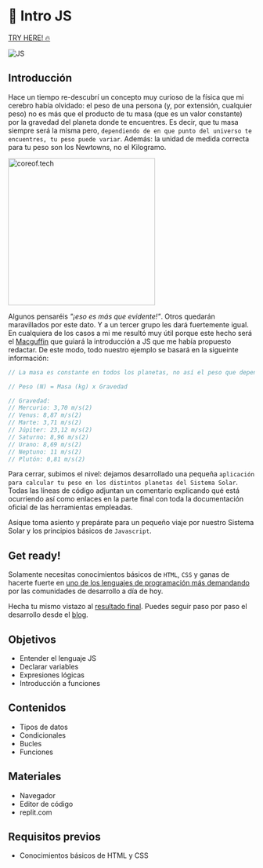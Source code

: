 # 🚀 Intro JS

[TRY HERE! 🔥](https://amargopastor-codealong.github.io/ca-js-intro/)

![JS](https://img.shields.io/badge/-Javascript-61DAFB?logo=javascript&logoColor=white&style=flat-square)

## Introducción

Hace un tiempo re-descubrí un concepto muy curioso de la física que mi cerebro había olvidado: el peso de una persona (y, por extensión, cualquier peso) no es más que el producto de tu masa (que es un valor constante) por la gravedad del planeta donde te encuentres. Es decir, que tu masa siempre será la misma pero, `dependiendo de en que punto del universo te encuentres, tu peso puede variar`. Además: la unidad de medida correcta para tu peso son los Newtowns, no el Kilogramo.

<img src="https://media3.giphy.com/media/icuYWSF0OqvRu/200.webp?cid=ecf05e47sq4ezxjybh1669u8khme6duyzurp36htxtcivkxr&rid=200.webp&ct=g" width="300" title="coreof.tech" alt="coreof.tech">

Algunos pensaréis _"¡eso es más que evidente!"_. Otros quedarán maravillados por este dato. Y a un tercer grupo les dará fuertemente igual. En cualquiera de los casos a mi me resultó muy útil porque este hecho será el [Macguffin](https://es.wikipedia.org/wiki/Macguffin) que guiará la introducción a JS que me había propuesto redactar. De este modo, todo nuestro ejemplo se basará en la sigueinte información:

```js
// La masa es constante en todos los planetas, no así el peso que dependerá de la gravedad.

// Peso (N) = Masa (kg) x Gravedad

// Gravedad:
// Mercurio: 3,70 m/s(2)
// Venus: 8,87 m/s(2)
// Marte: 3,71 m/s(2)
// Júpiter: 23,12 m/s(2)
// Saturno: 8,96 m/s(2)
// Urano: 8,69 m/s(2)
// Neptuno: 11 m/s(2)
// Plutón: 0,81 m/s(2)
```

Para cerrar, subimos el nivel: dejamos desarrollado una pequeña `aplicación para calcular tu peso en los distintos planetas del Sistema Solar`. Todas las líneas de código adjuntan un comentario explicando qué está ocurriendo así como enlaces en la parte final con toda la documentación oficial de las herramientas empleadas.

Asíque toma asiento y prepárate para un pequeño viaje por nuestro Sistema Solar y los principios básicos de `Javascript`.

## Get ready!

Solamente necesitas conocimientos básicos de `HTML`, `CSS` y ganas de hacerte fuerte en [uno de los lenguajes de programación más demandando](https://2021.stateofjs.com/en-US/demographics/#yearly_salary) por las comunidades de desarrollo a día de hoy.

Hecha tu mismo vistazo al [resultado final](https://amargopastor-code-along.github.io/ca-js-intro/). Puedes seguir paso por paso el desarrollo desde el [blog](https://github.com/amargopastor-code-along/ca-js-intro/tree/main/blog).

## Objetivos

- Entender el lenguaje JS
- Declarar variables
- Expresiones lógicas
- Introducción a funciones

## Contenidos

- Tipos de datos
- Condicionales
- Bucles
- Funciones

## Materiales

- Navegador
- Editor de código
- replit.com

## Requisitos previos

- Conocimientos básicos de HTML y CSS
